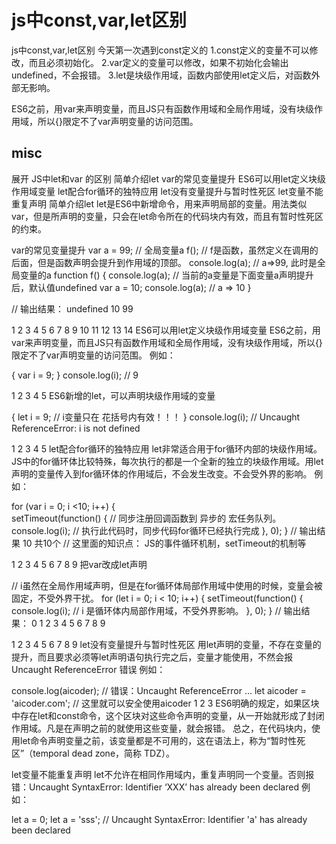 # js中const,var,let区别


js中const,var,let区别
今天第一次遇到const定义的
1.const定义的变量不可以修改，而且必须初始化。
2.var定义的变量可以修改，如果不初始化会输出undefined，不会报错。
3.let是块级作用域，函数内部使用let定义后，对函数外部无影响。

ES6之前，用var来声明变量，而且JS只有函数作用域和全局作用域，没有块级作用域，所以{}限定不了var声明变量的访问范围。

## misc
展开
JS中let和var 的区别
简单介绍let
var的常见变量提升
ES6可以用let定义块级作用域变量
let配合for循环的独特应用
let没有变量提升与暂时性死区
let变量不能重复声明
简单介绍let
let是ES6中新增命令，用来声明局部的变量。用法类似var，但是所声明的变量，只会在let命令所在的代码块内有效，而且有暂时性死区的约束。

var的常见变量提升
var a = 99;            // 全局变量a
f();                   // f是函数，虽然定义在调用的后面，但是函数声明会提升到作用域的顶部。 
console.log(a);        // a=>99,  此时是全局变量的a
function f() {
  console.log(a);      // 当前的a变量是下面变量a声明提升后，默认值undefined
  var a = 10;
  console.log(a);      // a => 10
}

// 输出结果：
undefined
10
99

1
2
3
4
5
6
7
8
9
10
11
12
13
14
ES6可以用let定义块级作用域变量
ES6之前，用var来声明变量，而且JS只有函数作用域和全局作用域，没有块级作用域，所以{}限定不了var声明变量的访问范围。
例如：

{
	var i = 9;
}
console.log(i);  // 9

1
2
3
4
5
ES6新增的let，可以声明块级作用域的变量

{ 
  let i = 9;     // i变量只在 花括号内有效！！！
} 
console.log(i);  // Uncaught ReferenceError: i is not defined

1
2
3
4
5
let配合for循环的独特应用
let非常适合用于for循环内部的块级作用域。JS中的for循环体比较特殊，每次执行的都是一个全新的独立的块级作用域。用let声明的变量传入到for循环体的作用域后，不会发生改变。不会受外界的影响。
例如：

for (var i = 0; i <10; i++) {  
  setTimeout(function() {  // 同步注册回调函数到 异步的 宏任务队列。
    console.log(i);        // 执行此代码时，同步代码for循环已经执行完成
  }, 0);
}
// 输出结果
10   共10个
// 这里面的知识点： JS的事件循环机制，setTimeout的机制等

1
2
3
4
5
6
7
8
9
把var改成let声明

// i虽然在全局作用域声明，但是在for循环体局部作用域中使用的时候，变量会被固定，不受外界干扰。
for (let i = 0; i < 10; i++) { 
  setTimeout(function() {
    console.log(i);    //  i 是循环体内局部作用域，不受外界影响。
  }, 0);
}
// 输出结果：
0  1  2  3  4  5  6  7  8 9

1
2
3
4
5
6
7
8
9
let没有变量提升与暂时性死区
用let声明的变量，不存在变量的提升，而且要求必须等let声明语句执行完之后，变量才能使用，不然会报 Uncaught ReferenceError 错误
例如：

console.log(aicoder);    // 错误：Uncaught ReferenceError ...
let aicoder = 'aicoder.com';
// 这里就可以安全使用aicoder
1
2
3
ES6明确的规定，如果区块中存在let和const命令，这个区块对这些命令声明的变量，从一开始就形成了封闭作用域。凡是在声明之前的就使用这些变量，就会报错。
总之，在代码块内，使用let命令声明变量之前，该变量都是不可用的，这在语法上，称为“暂时性死区”（temporal dead zone，简称 TDZ）。

let变量不能重复声明
let不允许在相同作用域内，重复声明同一个变量。否则报错：Uncaught SyntaxError: Identifier ‘XXX’ has already been declared
例如：

let a = 0;
let a = 'sss';
// Uncaught SyntaxError: Identifier 'a' has already been declared

